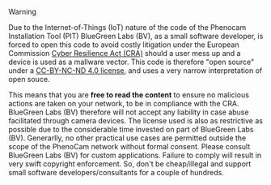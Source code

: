 > [!warning]
> Due to the Internet-of-Things (IoT) nature of the code of the Phenocam Installation Tool (PIT) BlueGreen Labs (BV), as a small software developer, is forced to open this code to avoid costly litigation under the European Commission [Cyber Resilience Act (CRA)](https://en.wikipedia.org/wiki/Digital_Services_Act) should a user mess up and a device is used as a mallware vector. This code is therefore "open source" under a [CC-BY-NC-ND 4.0 license](https://creativecommons.org/licenses/by-nc-nd/4.0/), and uses a very narrow interpretation of open souce.
>
> This means that you are **free to read the content** to ensure no malicious actions are taken on your network, to be in compliance with the CRA. BlueGreen Labs (BV) therefore will not accept any liability in case abuse facilitated through camera devices. The license used is also as restrictive as possible due to the considerable time invested on part of BlueGreen Labs (BV). Generarlly, no other practical use cases are permitted outside the scope of the PhenoCam network without formal consent. Please consult BlueGreen Labs (BV) for custom applications. Failure to comply will result in very swift copyright enforcement. So, don't be cheap/illegal and support small software developers/consultants for a couple of hundreds.
